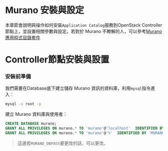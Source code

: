 # Murano 安裝與設定
本章節會說明與操作如何安裝```Application Catalog```服務到OpenStack Controller節點上，並設置相關參數與設定。若對於 Murano 不瞭解的人，可以參考[Murano 應用程式目錄套件](http://murano.readthedocs.org/en/stable-kilo/install/manual.html)

# Controller節點安裝與設置
### 安裝前準備
我們需要在Database底下建立儲存 Murano 資訊的資料庫，利用```mysql```指令進入：
```sh
mysql -u root -p
```
建立 Murano 資料庫與使用者：
```sql
CREATE DATABASE murano;
GRANT ALL PRIVILEGES ON murano.* TO 'murano'@'localhost'  IDENTIFIED BY ' MURANO_DBPASS';
GRANT ALL PRIVILEGES ON murano.* TO 'murano'@'%'  IDENTIFIED BY 'MURANO_DBPASS';

```
> 這邊若```MURANO_DBPASS```要更改的話，可以更改。